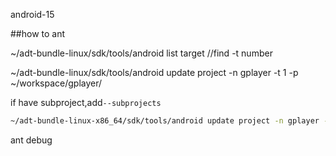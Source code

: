 android-15

##how to ant

~/adt-bundle-linux/sdk/tools/android list target //find -t number

~/adt-bundle-linux/sdk/tools/android update project -n gplayer -t 1 -p ~/workspace/gplayer/

if have subproject,add`--subprojects`

``` bash
~/adt-bundle-linux-x86_64/sdk/tools/android update project -n gplayer -t 2 -p ~/workspace/gplayer/ --subprojects
```

ant debug
